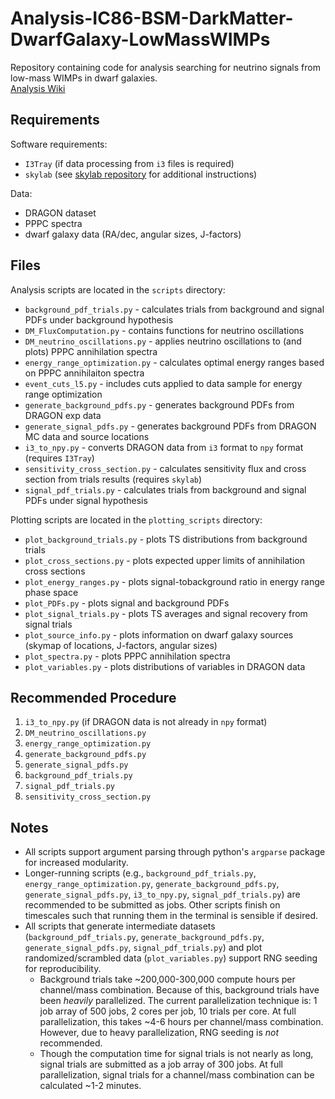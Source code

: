# Analysis-IC86-BSM-DarkMatter-DwarfGalaxy-LowMassWIMPs

Repository containing code for analysis searching for neutrino signals from low-mass WIMPs in dwarf galaxies.  
[Analysis Wiki](https://wiki.icecube.wisc.edu/index.php/Dark_matter_decay_in_dwarf_galaxies_with_DRAGON)

## Requirements
Software requirements:
* `I3Tray` (if data processing from `i3` files is required)
* `skylab` (see [skylab repository](https://github.com/icecube/skylab) for additional instructions)

Data:
* DRAGON dataset
* PPPC spectra
* dwarf galaxy data (RA/dec, angular sizes, J-factors)

## Files
Analysis scripts are located in the `scripts` directory:
* `background_pdf_trials.py` - calculates trials from background and signal PDFs under background hypothesis
* `DM_FluxComputation.py` - contains functions for neutrino oscillations
* `DM_neutrino_oscillations.py` - applies neutrino oscillations to (and plots) PPPC annihilation spectra
* `energy_range_optimization.py` - calculates optimal energy ranges based on PPPC annihilaiton spectra
* `event_cuts_l5.py` - includes cuts applied to data sample for energy range optimization
* `generate_background_pdfs.py` - generates background PDFs from DRAGON exp data
* `generate_signal_pdfs.py` - generates background PDFs from DRAGON MC data and source locations
* `i3_to_npy.py` - converts DRAGON data from `i3` format to `npy` format (requires `I3Tray`)
* `sensitivity_cross_section.py` - calculates sensitivity flux and cross section from trials results (requires `skylab`)
* `signal_pdf_trials.py` - calculates trials from background and signal PDFs under signal hypothesis

Plotting scripts are located in the `plotting_scripts` directory:
* `plot_background_trials.py` - plots TS distributions from background trials
* `plot_cross_sections.py` - plots expected upper limits of annihilation cross sections
* `plot_energy_ranges.py` - plots signal-tobackground ratio in energy range phase space
* `plot_PDFs.py` - plots signal and background PDFs
* `plot_signal_trials.py` - plots TS averages and signal recovery from signal trials
* `plot_source_info.py` - plots information on dwarf galaxy sources (skymap of locations, J-factors, angular sizes)
* `plot_spectra.py` - plots PPPC annihilation spectra
* `plot_variables.py` - plots distributions of variables in DRAGON data

## Recommended Procedure
1. `i3_to_npy.py` (if DRAGON data is not already in `npy` format)
2. `DM_neutrino_oscillations.py`
3. `energy_range_optimization.py`
3. `generate_background_pdfs.py`
4. `generate_signal_pdfs.py`
5. `background_pdf_trials.py`
6. `signal_pdf_trials.py`
7. `sensitivity_cross_section.py`

## Notes
* All scripts support argument parsing through python's `argparse` package for increased modularity.
* Longer-running scripts (e.g., `background_pdf_trials.py`, `energy_range_optimization.py`, `generate_background_pdfs.py`, `generate_signal_pdfs.py`, `i3_to_npy.py`, `signal_pdf_trials.py`) are recommended to be submitted as jobs. Other scripts finish on timescales such that running them in the terminal is sensible if desired.
* All scripts that generate intermediate datasets (`background_pdf_trials.py`, `generate_background_pdfs.py`, `generate_signal_pdfs.py`, `signal_pdf_trials.py`) and plot randomized/scrambled data (`plot_variables.py`) support RNG seeding for reproducibility.
  * Background trials take ~200,000-300,000 compute hours per channel/mass combination. Because of this, background trials have been *heavily* parallelized. The current parallelization technique is: 1 job array of 500 jobs, 2 cores per job, 10 trials per core. At full parallelization, this takes ~4-6 hours per channel/mass combination. However, due to heavy parallelization, RNG seeding is *not* recommended.
  * Though the computation time for signal trials is not nearly as long, signal trials are submitted as a job array of 300 jobs. At full parallelization, signal trials for a channel/mass combination can be calculated ~1-2 minutes.
